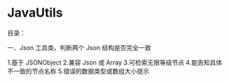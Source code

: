 # JavaUtils

目录：

一、Json 工具类，判断两个 Json 结构是否完全一致

  1.基于 JSONObject
  2.兼容 Json 或 Array
  3.可检索无限等级节点
  4.能告知具体不一致的节点名称
  5.错误的数据类型或数组大小提示
